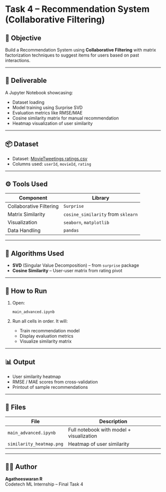 # Task 4 – Recommendation System (Collaborative Filtering)

## 🎯 Objective
Build a Recommendation System using **Collaborative Filtering** with matrix factorization techniques to suggest items for users based on past interactions.

---

## 📂 Deliverable
A Jupyter Notebook showcasing:
- Dataset loading
- Model training using Surprise SVD
- Evaluation metrics like RMSE/MAE
- Cosine similarity matrix for manual recommendation
- Heatmap visualization of user similarity

---

## 📦 Dataset
- Dataset: [MovieTweetings ratings.csv](https://github.com/sidooms/MovieTweetings)
- Columns used: `userId`, `movieId`, `rating`

---

## ⚙️ Tools Used
| Component         | Library        |
|------------------|----------------|
| Collaborative Filtering | `Surprise` |
| Matrix Similarity | `cosine_similarity` from `sklearn` |
| Visualization     | `seaborn`, `matplotlib` |
| Data Handling     | `pandas` |

---

## 🧠 Algorithms Used
- **SVD** (Singular Value Decomposition) – from `surprise` package
- **Cosine Similarity** – User-user matrix from rating pivot

---

## 🚀 How to Run

1. Open:
   ```
   main_advanced.ipynb
   ```

2. Run all cells in order. It will:
   - Train recommendation model
   - Display evaluation metrics
   - Visualize similarity matrix

---

## 📊 Output
- User similarity heatmap
- RMSE / MAE scores from cross-validation
- Printout of sample recommendations

---

## 📁 Files
| File                  | Description                            |
|-----------------------|----------------------------------------|
| `main_advanced.ipynb` | Full notebook with model + visualization |
| `similarity_heatmap.png` | Heatmap of user similarity          |

---

## 👨‍💻 Author
**Agatheeswaran R**  
Codetech ML Internship – Final Task 4

